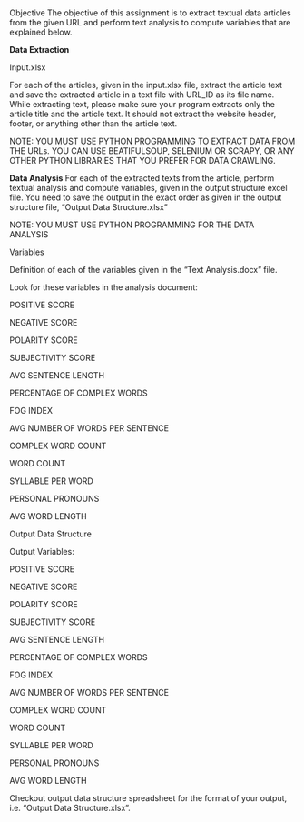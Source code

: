 # 
Objective
The objective of this assignment is to extract textual data articles from the given URL and perform text analysis to compute variables that are explained below. 

**Data Extraction**

Input.xlsx

For each of the articles, given in the input.xlsx file, extract the article text and save the extracted article in a text file with URL_ID as its file name.
While extracting text, please make sure your program extracts only the article title and the article text. It should not extract the website header, footer, or anything other than the article text. 

NOTE: YOU MUST USE PYTHON PROGRAMMING TO EXTRACT DATA FROM THE URLs. YOU CAN USE BEATIFULSOUP, SELENIUM OR SCRAPY, OR ANY OTHER PYTHON LIBRARIES THAT YOU PREFER FOR DATA CRAWLING. 

**Data Analysis**
For each of the extracted texts from the article, perform textual analysis and compute variables, given in the output structure excel file. You need to save the output in the exact order as given in the output structure file, “Output Data Structure.xlsx”

NOTE: YOU MUST USE PYTHON PROGRAMMING FOR THE DATA ANALYSIS 

Variables

Definition of each of the variables given in the “Text Analysis.docx” file.

Look for these variables in the analysis document:

POSITIVE SCORE

NEGATIVE SCORE

POLARITY SCORE

SUBJECTIVITY SCORE

AVG SENTENCE LENGTH

PERCENTAGE OF COMPLEX WORDS

FOG INDEX

AVG NUMBER OF WORDS PER SENTENCE

COMPLEX WORD COUNT

WORD COUNT

SYLLABLE PER WORD

PERSONAL PRONOUNS

AVG WORD LENGTH

Output Data Structure

Output Variables: 

POSITIVE SCORE

NEGATIVE SCORE

POLARITY SCORE

SUBJECTIVITY SCORE

AVG SENTENCE LENGTH

PERCENTAGE OF COMPLEX WORDS

FOG INDEX

AVG NUMBER OF WORDS PER SENTENCE

COMPLEX WORD COUNT

WORD COUNT

SYLLABLE PER WORD

PERSONAL PRONOUNS

AVG WORD LENGTH

Checkout output data structure spreadsheet for the format of your output, i.e. “Output Data Structure.xlsx”.
